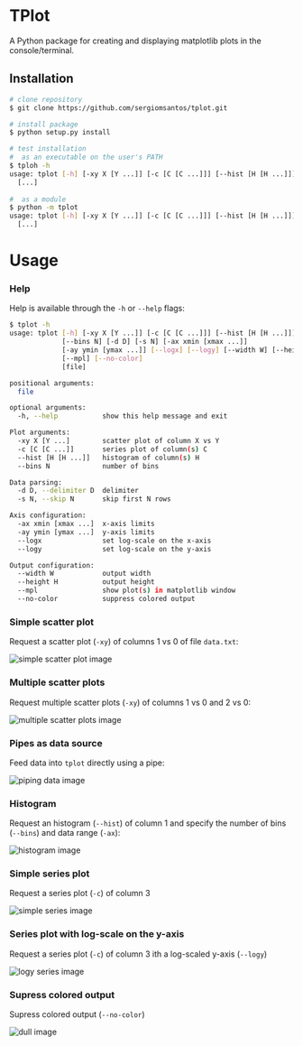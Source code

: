 # TPlot

A Python package for creating and displaying matplotlib plots in the console/terminal.

## Installation

```bash
# clone repository
$ git clone https://github.com/sergiomsantos/tplot.git

# install package
$ python setup.py install

# test installation
#  as an executable on the user's PATH
$ tploh -h
usage: tplot [-h] [-xy X [Y ...]] [-c [C [C ...]]] [--hist [H [H ...]]]
  [...]
  
#  as a module
$ python -m tplot
usage: tplot [-h] [-xy X [Y ...]] [-c [C [C ...]]] [--hist [H [H ...]]]
  [...]

```


# Usage

### Help

Help is available through the `-h` or `--help` flags:

```bash
$ tplot -h
usage: tplot [-h] [-xy X [Y ...]] [-c [C [C ...]]] [--hist [H [H ...]]]
             [--bins N] [-d D] [-s N] [-ax xmin [xmax ...]]
             [-ay ymin [ymax ...]] [--logx] [--logy] [--width W] [--height H]
             [--mpl] [--no-color]
             [file]

positional arguments:
  file

optional arguments:
  -h, --help           show this help message and exit

Plot arguments:
  -xy X [Y ...]        scatter plot of column X vs Y
  -c [C [C ...]]       series plot of column(s) C
  --hist [H [H ...]]   histogram of column(s) H
  --bins N             number of bins

Data parsing:
  -d D, --delimiter D  delimiter
  -s N, --skip N       skip first N rows

Axis configuration:
  -ax xmin [xmax ...]  x-axis limits
  -ay ymin [ymax ...]  y-axis limits
  --logx               set log-scale on the x-axis
  --logy               set log-scale on the y-axis

Output configuration:
  --width W            output width
  --height H           output height
  --mpl                show plot(s) in matplotlib window
  --no-color           suppress colored output
```

### Simple scatter plot

Request a scatter plot (`-xy`) of columns 1 vs 0 of file `data.txt`:

![simple scatter plot image](resources/images/example1.png)

### Multiple scatter plots

Request multiple scatter plots (`-xy`) of columns 1 vs 0 and 2 vs 0:

![multiple scatter plots image](resources/images/example2.png)

### Pipes as data source

Feed data into `tplot` directly using a pipe:

![piping data image](resources/images/example3.png)

### Histogram

Request an histogram (`--hist`) of column 1 and specify the
number of bins (`--bins`) and data range (`-ax`):

![histogram image](resources/images/example4.png)

### Simple series plot

Request a series plot (`-c`) of column 3

![simple series image](resources/images/example5.png)

### Series plot with log-scale on the y-axis

Request a series plot (`-c`) of column 3 ith a log-scaled y-axis (`--logy`)

![logy series image](resources/images/example6.png)

### Supress colored output

Supress colored output (`--no-color`)

![dull image](resources/images/example7.png)